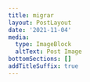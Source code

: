 ```yaml
---
title: migrar
layout: PostLayout
date: '2021-11-04'
media:
  type: ImageBlock
  altText: Post Image
bottomSections: []
addTitleSuffix: true
---
```

